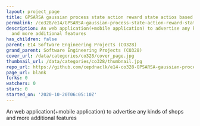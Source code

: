 ```yaml
---
layout: project_page
title: GPSARSA gaussian process state action reward state actios based SITNSHOP
permalink: /co328/e14/GPSARSA-gaussian-process-state-action-reward-state-actios-based-SITNSHOP/
description: An web application(+mobile application) to advertise any kinds of shops
  and more additional features
has_children: false
parent: E14 Software Engineering Projects (CO328)
grand_parent: Software Engineering Projects (CO328)
cover_url: /data/categories/co328/cover_page.jpg
thumbnail_url: /data/categories/co328/thumbnail.jpg
repo_url: https://github.com/cepdnaclk/e14-co328-GPSARSA-gaussian-process-state-action-reward-state-actios-based-SITNSHOP
page_url: blank
forks: 0
watchers: 0
stars: 0
started_on: '2020-10-20T06:05:10Z'
---
```


An web application(+mobile application) to advertise any kinds of shops and more additional features